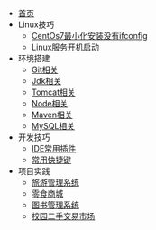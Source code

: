 * [首页](README.md)
* Linux技巧
    * [CentOs7最小化安装没有ifconfig](md/linuxjq/CentOs7最小化安装没有ifconfig.md)
    * [Linux服务开机启动](md/linuxjq/Linux下组件自启动相关步骤.md)
* 环境搭建
    * [Git相关](md/hjdj/Git相关.md)
    * [Jdk相关](md/hjdj/Jdk相关.md)
    * [Tomcat相关](md/hjdj/Tomcat相关.md)
    * [Node相关](md/hjdj/Node相关.md)
    * [Maven相关](md/hjdj/Maven相关.md)
    * [MySQL相关](md/hjdj/MYSQL相关.md)
* 开发技巧
    * [IDE常用插件](md/kfjq/插件相关.md)
    * [常用快捷键](md/kfjq/常用快捷键.md)
* 项目实践
    * [旅游管理系统](md/xmsj/旅游管理系统.md)
    * [零食商城](md/xmsj/零食商城.md)
    * [图书管理系统](md/xmsj/图书管理系统.md)
    * [校园二手交易市场](md/xmsj/校园二手交易市场.md)